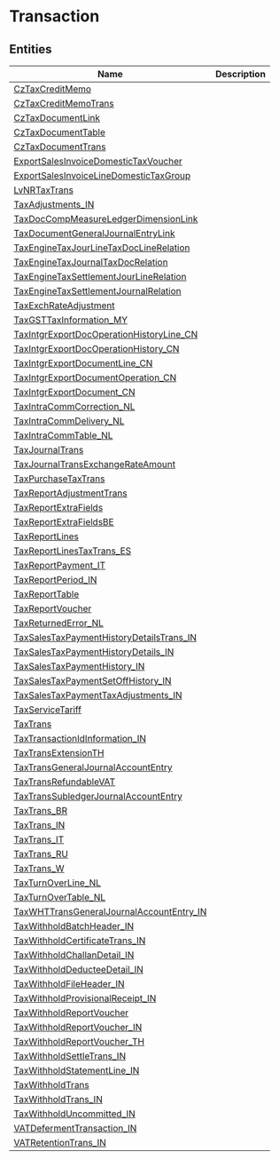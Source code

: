 
# Transaction


## Entities

|Name|Description|
|---|---|
|[CzTaxCreditMemo](CzTaxCreditMemo.cdm.json)||
|[CzTaxCreditMemoTrans](CzTaxCreditMemoTrans.cdm.json)||
|[CzTaxDocumentLink](CzTaxDocumentLink.cdm.json)||
|[CzTaxDocumentTable](CzTaxDocumentTable.cdm.json)||
|[CzTaxDocumentTrans](CzTaxDocumentTrans.cdm.json)||
|[ExportSalesInvoiceDomesticTaxVoucher](ExportSalesInvoiceDomesticTaxVoucher.cdm.json)||
|[ExportSalesInvoiceLineDomesticTaxGroup](ExportSalesInvoiceLineDomesticTaxGroup.cdm.json)||
|[LvNRTaxTrans](LvNRTaxTrans.cdm.json)||
|[TaxAdjustments_IN](TaxAdjustments_IN.cdm.json)||
|[TaxDocCompMeasureLedgerDimensionLink](TaxDocCompMeasureLedgerDimensionLink.cdm.json)||
|[TaxDocumentGeneralJournalEntryLink](TaxDocumentGeneralJournalEntryLink.cdm.json)||
|[TaxEngineTaxJourLineTaxDocLineRelation](TaxEngineTaxJourLineTaxDocLineRelation.cdm.json)||
|[TaxEngineTaxJournalTaxDocRelation](TaxEngineTaxJournalTaxDocRelation.cdm.json)||
|[TaxEngineTaxSettlementJourLineRelation](TaxEngineTaxSettlementJourLineRelation.cdm.json)||
|[TaxEngineTaxSettlementJournalRelation](TaxEngineTaxSettlementJournalRelation.cdm.json)||
|[TaxExchRateAdjustment](TaxExchRateAdjustment.cdm.json)||
|[TaxGSTTaxInformation_MY](TaxGSTTaxInformation_MY.cdm.json)||
|[TaxIntgrExportDocOperationHistoryLine_CN](TaxIntgrExportDocOperationHistoryLine_CN.cdm.json)||
|[TaxIntgrExportDocOperationHistory_CN](TaxIntgrExportDocOperationHistory_CN.cdm.json)||
|[TaxIntgrExportDocumentLine_CN](TaxIntgrExportDocumentLine_CN.cdm.json)||
|[TaxIntgrExportDocumentOperation_CN](TaxIntgrExportDocumentOperation_CN.cdm.json)||
|[TaxIntgrExportDocument_CN](TaxIntgrExportDocument_CN.cdm.json)||
|[TaxIntraCommCorrection_NL](TaxIntraCommCorrection_NL.cdm.json)||
|[TaxIntraCommDelivery_NL](TaxIntraCommDelivery_NL.cdm.json)||
|[TaxIntraCommTable_NL](TaxIntraCommTable_NL.cdm.json)||
|[TaxJournalTrans](TaxJournalTrans.cdm.json)||
|[TaxJournalTransExchangeRateAmount](TaxJournalTransExchangeRateAmount.cdm.json)||
|[TaxPurchaseTaxTrans](TaxPurchaseTaxTrans.cdm.json)||
|[TaxReportAdjustmentTrans](TaxReportAdjustmentTrans.cdm.json)||
|[TaxReportExtraFields](TaxReportExtraFields.cdm.json)||
|[TaxReportExtraFieldsBE](TaxReportExtraFieldsBE.cdm.json)||
|[TaxReportLines](TaxReportLines.cdm.json)||
|[TaxReportLinesTaxTrans_ES](TaxReportLinesTaxTrans_ES.cdm.json)||
|[TaxReportPayment_IT](TaxReportPayment_IT.cdm.json)||
|[TaxReportPeriod_IN](TaxReportPeriod_IN.cdm.json)||
|[TaxReportTable](TaxReportTable.cdm.json)||
|[TaxReportVoucher](TaxReportVoucher.cdm.json)||
|[TaxReturnedError_NL](TaxReturnedError_NL.cdm.json)||
|[TaxSalesTaxPaymentHistoryDetailsTrans_IN](TaxSalesTaxPaymentHistoryDetailsTrans_IN.cdm.json)||
|[TaxSalesTaxPaymentHistoryDetails_IN](TaxSalesTaxPaymentHistoryDetails_IN.cdm.json)||
|[TaxSalesTaxPaymentHistory_IN](TaxSalesTaxPaymentHistory_IN.cdm.json)||
|[TaxSalesTaxPaymentSetOffHistory_IN](TaxSalesTaxPaymentSetOffHistory_IN.cdm.json)||
|[TaxSalesTaxPaymentTaxAdjustments_IN](TaxSalesTaxPaymentTaxAdjustments_IN.cdm.json)||
|[TaxServiceTariff](TaxServiceTariff.cdm.json)||
|[TaxTrans](TaxTrans.cdm.json)||
|[TaxTransactionIdInformation_IN](TaxTransactionIdInformation_IN.cdm.json)||
|[TaxTransExtensionTH](TaxTransExtensionTH.cdm.json)||
|[TaxTransGeneralJournalAccountEntry](TaxTransGeneralJournalAccountEntry.cdm.json)||
|[TaxTransRefundableVAT](TaxTransRefundableVAT.cdm.json)||
|[TaxTransSubledgerJournalAccountEntry](TaxTransSubledgerJournalAccountEntry.cdm.json)||
|[TaxTrans_BR](TaxTrans_BR.cdm.json)||
|[TaxTrans_IN](TaxTrans_IN.cdm.json)||
|[TaxTrans_IT](TaxTrans_IT.cdm.json)||
|[TaxTrans_RU](TaxTrans_RU.cdm.json)||
|[TaxTrans_W](TaxTrans_W.cdm.json)||
|[TaxTurnOverLine_NL](TaxTurnOverLine_NL.cdm.json)||
|[TaxTurnOverTable_NL](TaxTurnOverTable_NL.cdm.json)||
|[TaxWHTTransGeneralJournalAccountEntry_IN](TaxWHTTransGeneralJournalAccountEntry_IN.cdm.json)||
|[TaxWithholdBatchHeader_IN](TaxWithholdBatchHeader_IN.cdm.json)||
|[TaxWithholdCertificateTrans_IN](TaxWithholdCertificateTrans_IN.cdm.json)||
|[TaxWithholdChallanDetail_IN](TaxWithholdChallanDetail_IN.cdm.json)||
|[TaxWithholdDeducteeDetail_IN](TaxWithholdDeducteeDetail_IN.cdm.json)||
|[TaxWithholdFileHeader_IN](TaxWithholdFileHeader_IN.cdm.json)||
|[TaxWithholdProvisionalReceipt_IN](TaxWithholdProvisionalReceipt_IN.cdm.json)||
|[TaxWithholdReportVoucher](TaxWithholdReportVoucher.cdm.json)||
|[TaxWithholdReportVoucher_IN](TaxWithholdReportVoucher_IN.cdm.json)||
|[TaxWithholdReportVoucher_TH](TaxWithholdReportVoucher_TH.cdm.json)||
|[TaxWithholdSettleTrans_IN](TaxWithholdSettleTrans_IN.cdm.json)||
|[TaxWithholdStatementLine_IN](TaxWithholdStatementLine_IN.cdm.json)||
|[TaxWithholdTrans](TaxWithholdTrans.cdm.json)||
|[TaxWithholdTrans_IN](TaxWithholdTrans_IN.cdm.json)||
|[TaxWithholdUncommitted_IN](TaxWithholdUncommitted_IN.cdm.json)||
|[VATDefermentTransaction_IN](VATDefermentTransaction_IN.cdm.json)||
|[VATRetentionTrans_IN](VATRetentionTrans_IN.cdm.json)||
